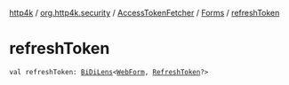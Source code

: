 [http4k](../../../index.md) / [org.http4k.security](../../index.md) / [AccessTokenFetcher](../index.md) / [Forms](index.md) / [refreshToken](./refresh-token.md)

# refreshToken

`val refreshToken: `[`BiDiLens`](../../../org.http4k.lens/-bi-di-lens/index.md)`<`[`WebForm`](../../../org.http4k.lens/-web-form/index.md)`, `[`RefreshToken`](../../../org.http4k.security.oauth.server.refreshtoken/-refresh-token/index.md)`?>`